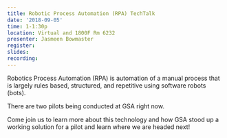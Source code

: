 ```yaml
---
title: Robotic Process Automation (RPA) TechTalk
date: '2018-09-05'
time: 1-1:30p
location: Virtual and 1800F Rm 6232
presenter: Jasmeen Bowmaster
register:
slides:
recording:
---
```


Robotics Process Automation (RPA) is automation of a manual process that is largely rules based, structured, and repetitive using software robots (bots).



There are two pilots being conducted at GSA right now.



Come join us to learn more about this technology and how GSA stood up a working solution for a pilot and learn where we are headed next!

